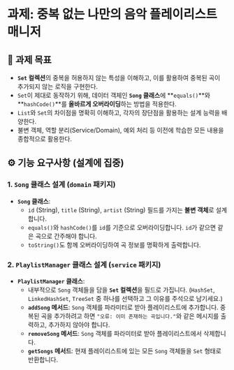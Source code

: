 # 과제: 중복 없는 나만의 음악 플레이리스트 매니저

## 🎯 과제 목표

-   **`Set` 컬렉션**의 중복을 허용하지 않는 특성을 이해하고, 이를 활용하여 중복된 곡이 추가되지 않는 로직을 구현한다.
-   `Set`이 제대로 동작하기 위해, 데이터 객체인 **`Song` 클래스**에 **`equals()`**와 **`hashCode()`**를 **올바르게 오버라이딩**하는 방법을 적용한다.
-   `List`와 `Set`의 차이점을 명확히 이해하고, 각자의 장단점을 활용하는 설계 능력을 배양한다.
-   불변 객체, 역할 분리(Service/Domain), 예외 처리 등 이전에 학습한 모든 내용을 종합적으로 활용한다.

## ⚙️ 기능 요구사항 (설계에 집중)

### 1. `Song` 클래스 설계 (`domain` 패키지)
-   **`Song` 클래스**:
    -   `id` (String), `title` (String), `artist` (String) 필드를 가지는 **불변 객체**로 설계합니다.
    -   `equals()`와 `hashCode()`를 `id`를 기준으로 오버라이딩합니다. `id`가 같으면 같은 곡으로 간주해야 합니다.
    -   `toString()`도 함께 오버라이딩하여 곡 정보를 명확하게 출력합니다.

### 2. `PlaylistManager` 클래스 설계 (`service` 패키지)
-   **`PlaylistManager` 클래스**:
    -   내부적으로 `Song` 객체들을 담을 **`Set` 컬렉션**을 필드로 가집니다. (`HashSet`, `LinkedHashSet`, `TreeSet` 중 하나를 선택하고 그 이유를 주석으로 남기세요.)
    -   **`addSong` 메서드**: `Song` 객체를 파라미터로 받아 플레이리스트에 추가합니다. 중복된 곡을 추가하려고 하면 `"오류: 이미 존재하는 곡입니다."`와 같은 메시지를 출력하고, 추가하지 않아야 합니다.
    -   **`removeSong` 메서드**: `Song` 객체를 파라미터로 받아 플레이리스트에서 삭제합니다.
    -   **`getSongs` 메서드**: 현재 플레이리스트에 있는 모든 `Song` 객체들을 `Set` 형태로 반환합니다.
